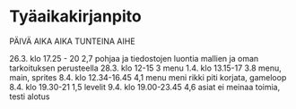 # Tyäaikakirjanpito


PÄIVÄ         AIKA      AIKA TUNTEINA        AIHE

26.3. klo 17.25 - 20           2,7            pohjaa ja tiedostojen luontia mallien ja oman tarkoituksen perusteella
28.3. klo 12-15                3            menu
1.4.  klo 13.15-17             3.8          menu, main, sprites
8.4. klo 12.34-16.45           4,1          menu meni rikki piti korjata, gameloop
8.4. klo 19.30-21              1,5          levelit
9.4. klo 19.00-23.45           4,6          asiat ei meinaa toimia, testi alotus